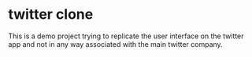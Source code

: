 # twitter clone

This is a demo project trying to replicate the user interface on the twitter app and not in any way associated with the main twitter company.

